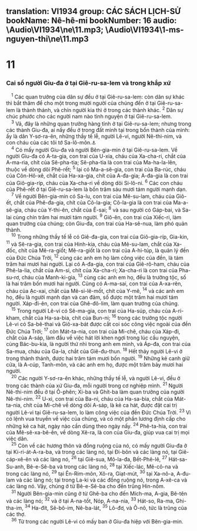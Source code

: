 translation: VI1934
group: CÁC SÁCH LỊCH-SỬ
bookName: Nê-hê-mi 
bookNumber: 16
audio: \Audio\VI1934\ne\11.mp3; \Audio\VI1934\1-ms-nguyen-thi\ne\11.mp3
-------

<div class="title"><h1>11</h1><h3>Cai sổ người Giu-đa ở tại Giê-ru-sa-lem và trong khắp xứ</h3></div>
<span class="verse ne_11_1"> <sup>1</sup> Các quan trưởng của dân sự đều ở tại Giê-ru-sa-lem: còn dân sự khác thì bắt thăm để cho một trong mười người của chúng đến ở tại Giê-ru-sa-lem là thành thánh, và chín người kia thì ở trong các thành khác. </span>
<span class="verse ne_11_2"><sup>2</sup> Dân sự chúc phước cho các người nam nào tình nguyện ở tại Giê-ru-sa-lem. <br/></span>
<span class="verse ne_11_3"> <sup>3</sup> Vả, đây là những quan trưởng hàng tỉnh ở tại Giê-ru-sa-lem; nhưng trong các thành Giu-đa, ai nấy đều ở trong đất mình tại trong bổn thành của mình: ấy là dân Y-sơ-ra-ên, những thầy tế lễ, người Lê-vi, người Nê-thi-nim, và con cháu của các tôi tớ Sa-lô-môn.<a data-toggle="tooltip" data-placement="bottom" title="Ne 7:73">⚓</a><br/></span>
<span class="verse ne_11_4"> <sup>4</sup> Có mấy người Giu-đa và người Bên-gia-min ở tại Giê-ru-sa-lem. Về người Giu-đa có A-ta-gia, con trai của U-xia, cháu của Xa-cha-ri, chắt của A-ma-ria, chít của Sê-pha-tia; Sê-pha-tia là con trai của Ma-ha-la-lên, thuộc về dòng dõi Phê-rết; </span>
<span class="verse ne_11_5"><sup>5</sup> lại có Ma-a-sê-gia, con trai của Ba-rúc, cháu của Côn-Hô-xê, chắt của Ha-xa-gia, chít của A-đa-gia; A-đa-gia là con trai của Giô-gia-ríp, cháu của Xa-cha-ri về dòng dõi Si-lô-ni. </span>
<span class="verse ne_11_6"><sup>6</sup> Các con cháu của Phê-rết ở tại Giê-ru-sa-lem là bốn trăm sáu mươi tám người mạnh dạn. <br/></span>
<span class="verse ne_11_7"> <sup>7</sup> Về người Bên-gia-min có Sa-lu, con trai của Mê-su-lam, cháu của Giô-ết, chắt của Phê-đa-gia, chít của Cô-la-gia; Cô-la-gia là con trai của Ma-a-sê-gia, cháu của Y-thi-ên, chắt của Ê-sai; </span>
<span class="verse ne_11_8"><sup>8</sup> và sau người có Gáp-bai, và Sa-lai cùng chín trăm hai mươi tám người. </span>
<span class="verse ne_11_9"><sup>9</sup> Giô-ên, con trai của Xiếc-ri, làm quan trưởng của chúng; còn Giu-đa, con trai của Ha-sê-nua, làm phó quản thành. <br/></span>
<span class="verse ne_11_10"> <sup>10</sup> Trong những thầy tế lễ có Giê-đa-gia, con trai của Giô-gia-ríp, Gia-kin, </span>
<span class="verse ne_11_11"><sup>11</sup> và Sê-ra-gia, con trai của Hinh-kia, cháu của Mê-su-lam, chắt của Xa-đốc, chít của Mê-ra-giốt; Mê-ra-giốt là con trai của A-hi-túp, là quản lý đền của Đức Chúa Trời, </span>
<span class="verse ne_11_12"><sup>12</sup> cùng các anh em họ làm công việc của đền, là tám trăm hai mươi hai người. Lại có A-đa-gia, con trai của Giê-rô-ham, cháu của Phê-la-lia, chắt của Am-si, chít của Xa-cha-ri; Xa-cha-ri là con trai của Pha-su-rơ, cháu của Manh-ki-gia, </span>
<span class="verse ne_11_13"><sup>13</sup> cùng các anh em họ, đều là trưởng tộc, số là hai trăm bốn mươi hai người. Cũng có A-ma-sai, con trai của A-xa-rên, cháu của Ạc-xai, chắt của Mê-si-lê-mốt, chít của Y-mê, </span>
<span class="verse ne_11_14"><sup>14</sup> và các anh em họ, đều là người mạnh dạn và can đảm, số được một trăm hai mươi tám người. Xáp-đi-ên, con trai của Ghê-đô-lim, làm quan trưởng của chúng. <br/></span>
<span class="verse ne_11_15"> <sup>15</sup> Trong người Lê-vi có Sê-ma-gia, con trai của Ha-súp, cháu của A-ri-kham, chắt của Ha-sa-bia, chít của Bun-ni; </span>
<span class="verse ne_11_16"><sup>16</sup> trong các trưởng tộc người Lê-vi có Sa-bê-thai và Giô-xa-bát được cắt coi sóc công việc ngoài của đền Đức Chúa Trời; </span>
<span class="verse ne_11_17"><sup>17</sup> còn Mát-ta-nia, con trai của Mi-chê, cháu của Xáp-đi, chắt của A-sáp, làm đầu về việc hát lời khen ngợi trong lúc cầu nguyện, cùng Bác-bu-kia, là người thứ nhì trong anh em mình, và Áp-đa, con trai của Sa-mua, cháu của Ga-la, chắt của Giê-đu-thun. </span>
<span class="verse ne_11_18"><sup>18</sup> Hết thảy người Lê-vi ở trong thành thánh, được hai trăm tám mươi bốn người. </span>
<span class="verse ne_11_19"><sup>19</sup> Những kẻ canh giữ cửa, là A-cúp, Tanh-môn, và các anh em họ, được một trăm bảy mươi hai người. <br/></span>
<span class="verse ne_11_20"> <sup>20</sup> Các người Y-sơ-ra-ên khác, những thầy tế lễ, và người Lê-vi, đều ở trong các thành của xứ Giu-đa, mỗi người trong cơ nghiệp mình. </span>
<span class="verse ne_11_21"><sup>21</sup> Người Nê-thi-nim đều ở tại Ô-phên; Xi-ba và Ghít-ba làm quan trưởng của người Nê-thi-nim. </span>
<span class="verse ne_11_22"><sup>22</sup> U-xi, con trai của Ba-ni, cháu của Ha-sa-bia, chắt của Mát-ta-nia, chít của Mi-chê về dòng dõi A-sáp, là kẻ ca hát, được đặt cai trị người Lê-vi tại Giê-ru-sa-lem, lo làm công việc của đền Đức Chúa Trời. </span>
<span class="verse ne_11_23"><sup>23</sup> Vì có lệnh vua truyền về việc của chúng, và có một phần lương định cấp cho những kẻ ca hát, ngày nào cần dùng theo ngày nấy. </span>
<span class="verse ne_11_24"><sup>24</sup> Phê-ta-hia, con trai của Mê-sê-xa-bê-ên, về dòng Xê-ra, là con của Giu-đa, giúp vua cai trị mọi việc dân. <br/></span>
<span class="verse ne_11_25"> <sup>25</sup> Còn về các hương thôn và đồng ruộng của nó, có mấy người Giu-đa ở tại Ki-ri-át-A-ra-ba, và trong các làng nó, tại Đi-bôn và các làng nó, tại Giê-cáp-xê-ên và các làng nó, </span>
<span class="verse ne_11_26"><sup>26</sup> tại Giê-sua, Mô-la-đa, Bết-Phê-lê, </span>
<span class="verse ne_11_27"><sup>27</sup> Hát-sa-Su-anh, Bê-e-Sê-ba và trong các làng nó, </span>
<span class="verse ne_11_28"><sup>28</sup> tại Xiếc-lác, Mê-cô-na và trong các làng nó, </span>
<span class="verse ne_11_29"><sup>29</sup> tại Ên-Rim-môn, Xô-ra, Giạt-mút, </span>
<span class="verse ne_11_30"><sup>30</sup> tại Xa-nô-a, A-đu-lam và các làng nó; tại trong La-ki và các đồng ruộng nó, trong A-xê-ca và các làng nó. Vậy, chúng ở từ Bê-e-Sê-ba cho đến trũng Hin-nôm. <br/></span>
<span class="verse ne_11_31"> <sup>31</sup> Người Bên-gia-min cũng ở từ Ghê-ba cho đến Mích-ma, A-gia, Bê-tên và các làng nó; </span>
<span class="verse ne_11_32"><sup>32</sup> và ở tại A-na-tốt, Nóp, A-na-nia, </span>
<span class="verse ne_11_33"><sup>33</sup> Hát-so, Ra-ma, Ghi-tha-im, </span>
<span class="verse ne_11_34"><sup>34</sup> Ha-đít, Sê-bô-im, Nê-ba-lát, </span>
<span class="verse ne_11_35"><sup>35</sup> Lô-đơ, và Ô-nô, tức là trũng của các thợ. <br/></span>
<span class="verse ne_11_36"> <sup>36</sup> Từ trong các người Lê-vi có mấy ban ở Giu-đa hiệp với Bên-gia-min. <br/></span>
